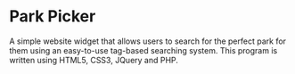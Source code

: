 # Park Picker
A simple website widget that allows users to search for the perfect park for them using an easy-to-use tag-based searching system.  This program is written using HTML5, CSS3, JQuery and PHP.
